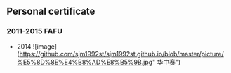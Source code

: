## Personal certificate

### 2011-2015 FAFU
* 2014 ![image] (https://github.com/sjm1992st/sjm1992st.github.io/blob/master/picture/%E5%8D%8E%E4%B8%AD%E8%B5%9B.jpg" 华中赛")
